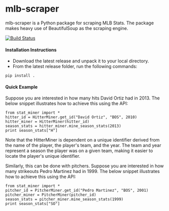 # mlb-scraper
mlb-scraper is a Python package for scraping MLB Stats. The package makes heavy use of BeautifulSoup as the scraping engine.

[![Build Status](https://travis-ci.com/fultoncjb/mlb-scraper.svg?branch=master)](https://travis-ci.com/fultoncjb/mlb-scraper)

#### Installation Instructions
* Download the latest release and unpack it to your local directory.
* From the latest release folder, run the following commands:
```
pip install .
```

#### Quick Example
Suppose you are interested in how many hits David Ortiz had in 2013. The below snippet illustrates how to achieve this using the API:

``` 
from stat_miner import *
hitter_id = HitterMiner.get_id("David Ortiz", "BOS", 2010)
hitter_miner = HitterMiner(hitter_id)
season_stats = hitter_miner.mine_season_stats(2013)
print season_stats["H"] 
```
Note that the HitterMiner is dependent on a unique identifier derived from the name of the player, the player's team, and the year. The team and year represent a season the player was on a given team, making it easier to locate the player's unique identifier.

Similarly, this can be done with pitchers. Suppose you are interested in how many strikeouts Pedro Martinez had in 1999. The below snippet illustrates how to achieve this using the API:

```
from stat_miner import *
pitcher_id = PitcherMiner.get_id("Pedro Martinez", "BOS", 2001)
pitcher_miner = PitcherMiner(pitcher_id)
season_stats = pitcher_miner.mine_season_stats(1999)
print season_stats["SO"]
```

